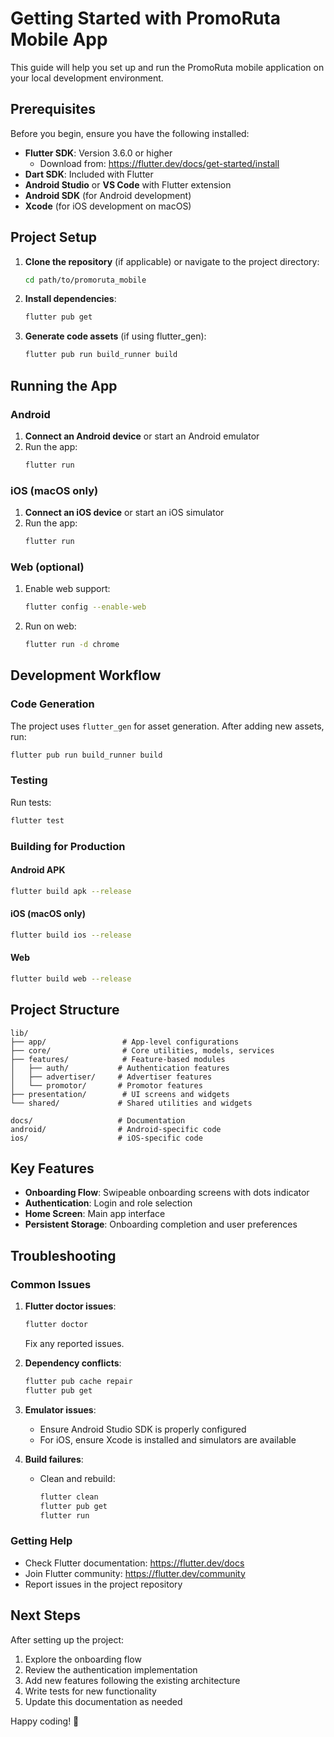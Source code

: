 # Getting Started with PromoRuta Mobile App

This guide will help you set up and run the PromoRuta mobile application on your local development environment.

## Prerequisites

Before you begin, ensure you have the following installed:

- **Flutter SDK**: Version 3.6.0 or higher
  - Download from: https://flutter.dev/docs/get-started/install
- **Dart SDK**: Included with Flutter
- **Android Studio** or **VS Code** with Flutter extension
- **Android SDK** (for Android development)
- **Xcode** (for iOS development on macOS)

## Project Setup

1. **Clone the repository** (if applicable) or navigate to the project directory:
   ```bash
   cd path/to/promoruta_mobile
   ```

2. **Install dependencies**:
   ```bash
   flutter pub get
   ```

3. **Generate code assets** (if using flutter_gen):
   ```bash
   flutter pub run build_runner build
   ```

## Running the App

### Android
1. **Connect an Android device** or start an Android emulator
2. Run the app:
   ```bash
   flutter run
   ```

### iOS (macOS only)
1. **Connect an iOS device** or start an iOS simulator
2. Run the app:
   ```bash
   flutter run
   ```

### Web (optional)
1. Enable web support:
   ```bash
   flutter config --enable-web
   ```
2. Run on web:
   ```bash
   flutter run -d chrome
   ```

## Development Workflow

### Code Generation
The project uses `flutter_gen` for asset generation. After adding new assets, run:
```bash
flutter pub run build_runner build
```

### Testing
Run tests:
```bash
flutter test
```

### Building for Production

#### Android APK
```bash
flutter build apk --release
```

#### iOS (macOS only)
```bash
flutter build ios --release
```

#### Web
```bash
flutter build web --release
```

## Project Structure

```
lib/
├── app/                 # App-level configurations
├── core/                # Core utilities, models, services
├── features/            # Feature-based modules
│   ├── auth/           # Authentication features
│   ├── advertiser/     # Advertiser features
│   └── promotor/       # Promotor features
├── presentation/        # UI screens and widgets
└── shared/             # Shared utilities and widgets

docs/                   # Documentation
android/                # Android-specific code
ios/                    # iOS-specific code
```

## Key Features

- **Onboarding Flow**: Swipeable onboarding screens with dots indicator
- **Authentication**: Login and role selection
- **Home Screen**: Main app interface
- **Persistent Storage**: Onboarding completion and user preferences

## Troubleshooting

### Common Issues

1. **Flutter doctor issues**:
   ```bash
   flutter doctor
   ```
   Fix any reported issues.

2. **Dependency conflicts**:
   ```bash
   flutter pub cache repair
   flutter pub get
   ```

3. **Emulator issues**:
   - Ensure Android Studio SDK is properly configured
   - For iOS, ensure Xcode is installed and simulators are available

4. **Build failures**:
   - Clean and rebuild:
     ```bash
     flutter clean
     flutter pub get
     flutter run
     ```

### Getting Help

- Check Flutter documentation: https://flutter.dev/docs
- Join Flutter community: https://flutter.dev/community
- Report issues in the project repository

## Next Steps

After setting up the project:

1. Explore the onboarding flow
2. Review the authentication implementation
3. Add new features following the existing architecture
4. Write tests for new functionality
5. Update this documentation as needed

Happy coding! 🚀